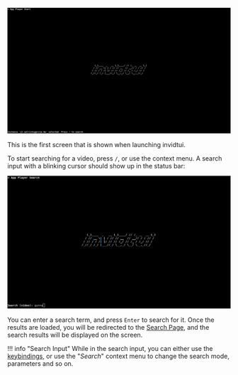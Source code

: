 ![start_page](../images/03_Usage/start_screen.png)

This is the first screen that is shown when launching invidtui.

To start searching for a video, press <kbd>`/`</kbd>, or use the context menu. A search input with a blinking cursor should show up in the status bar:

![start_search](../images/04_Pages/start_search.png)

You can enter a search term, and press <kbd>`Enter`</kbd> to search for it.
Once the results are loaded, you will be redirected to the [Search Page](../04_Pages/02_Search.md), and the search results will be displayed on the screen.

!!! info "Search Input"
	While in the search input, you can either use the [keybindings](../04_Pages/02_Search.md#search-input), or use the "*Search*" context menu to change the search mode, parameters and so on. 
